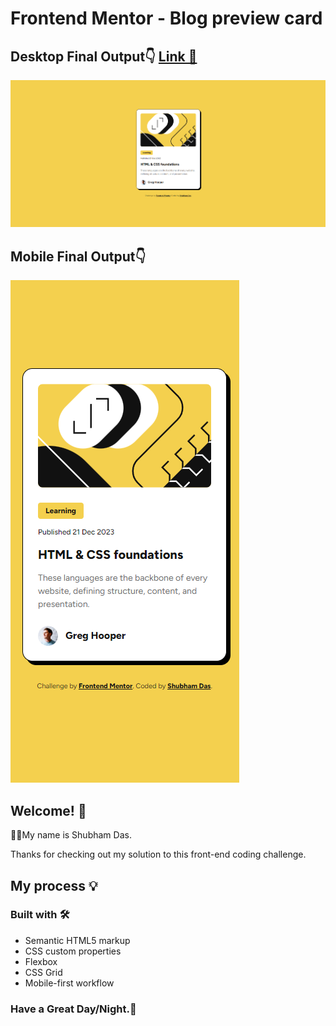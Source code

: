 # Frontend Mentor - Blog preview card

## Desktop Final Output👇 [Link 🔗]()
![Desktop design preview for the Blog preview card coding challenge](desktop_design.png)

## Mobile Final Output👇
![Mobile design preview for the Blog preview card coding challenge](mobile_design.png)

## Welcome! 👋

🧑‍💻My name is Shubham Das.

Thanks for checking out my solution to this front-end coding challenge.

## My process 💡

### Built with 🛠️

- Semantic HTML5 markup
- CSS custom properties
- Flexbox
- CSS Grid
- Mobile-first workflow

### Have a Great Day/Night.🤗
